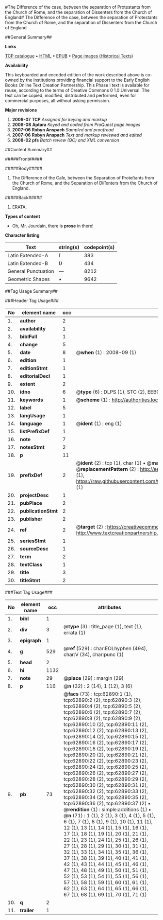 #The Difference of the case, between the separation of Protestants from the Church of Rome, and the separation of Dissenters from the Church of England#
The Difference of the case, between the separation of Protestants from the Church of Rome, and the separation of Dissenters from the Church of England

##General Summary##

**Links**

[TCP catalogue](http://www.ota.ox.ac.uk/tcp/)  • 
[HTML](http://tei.it.ox.ac.uk/tcp/Texts-HTML/free/A33/A33206.html)  • 
[EPUB](http://tei.it.ox.ac.uk/tcp/Texts-EPUB/free/A33/A33206.epub) • 
[Page images (Historical Texts)](https://data.historicaltexts.jisc.ac.uk/view?pubId=eebo-12538181e&pageId=eebo-12538181e-62890-1)

**Availability**

This keyboarded and encoded edition of the
	       work described above is co-owned by the institutions
	       providing financial support to the Early English Books
	       Online Text Creation Partnership. This Phase I text is
	       available for reuse, according to the terms of Creative
	       Commons 0 1.0 Universal. The text can be copied,
	       modified, distributed and performed, even for
	       commercial purposes, all without asking permission.

**Major revisions**

1. __2006-07__ __TCP__ *Assigned for keying and markup*
1. __2006-08__ __Aptara__ *Keyed and coded from ProQuest page images*
1. __2007-06__ __Robyn Anspach__ *Sampled and proofread*
1. __2007-06__ __Robyn Anspach__ *Text and markup reviewed and edited*
1. __2008-02__ __pfs__ *Batch review (QC) and XML conversion*

##Content Summary##

#####Front#####

#####Body#####

1. The Difference of the Caſe, between the Separation
of Proteſtants from the Church of
Rome, and the Separation of Diſſenters
from the Church of England.

#####Back#####

1. ERATA.

**Types of content**

  * Oh, Mr. Jourdain, there is **prose** in there!

**Character listing**


|Text|string(s)|codepoint(s)|
|---|---|---|
|Latin Extended-A|ſ|383|
|Latin Extended-B|Ʋ|434|
|General Punctuation|—|8212|
|Geometric Shapes|▪|9642|

##Tag Usage Summary##

###Header Tag Usage###

|No|element name|occ|attributes|
|---|---|---|---|
|1.|__author__|2||
|2.|__availability__|1||
|3.|__biblFull__|1||
|4.|__change__|5||
|5.|__date__|8| @__when__ (1) : 2008-09 (1)|
|6.|__edition__|1||
|7.|__editionStmt__|1||
|8.|__editorialDecl__|1||
|9.|__extent__|2||
|10.|__idno__|6| @__type__ (6) : DLPS (1), STC (2), EEBO-CITATION (1), OCLC (1), VID (1)|
|11.|__keywords__|1| @__scheme__ (1) : http://authorities.loc.gov/ (1)|
|12.|__label__|5||
|13.|__langUsage__|1||
|14.|__language__|1| @__ident__ (1) : eng (1)|
|15.|__listPrefixDef__|1||
|16.|__note__|7||
|17.|__notesStmt__|2||
|18.|__p__|11||
|19.|__prefixDef__|2| @__ident__ (2) : tcp (1), char (1)  •  @__matchPattern__ (2) : ([0-9\-]+):([0-9IVX]+) (1), (.+) (1)  •  @__replacementPattern__ (2) : http://eebo.chadwyck.com/downloadtiff?vid=$1&page=$2 (1), https://raw.githubusercontent.com/textcreationpartnership/Texts/master/tcpchars.xml#$1 (1)|
|20.|__projectDesc__|1||
|21.|__pubPlace__|2||
|22.|__publicationStmt__|2||
|23.|__publisher__|2||
|24.|__ref__|2| @__target__ (2) : https://creativecommons.org/publicdomain/zero/1.0/ (1), http://www.textcreationpartnership.org/docs/. (1)|
|25.|__seriesStmt__|1||
|26.|__sourceDesc__|1||
|27.|__term__|2||
|28.|__textClass__|1||
|29.|__title__|3||
|30.|__titleStmt__|2||


###Text Tag Usage###

|No|element name|occ|attributes|
|---|---|---|---|
|1.|__bibl__|1||
|2.|__div__|3| @__type__ (3) : title_page (1), text (1), errata (1)|
|3.|__epigraph__|1||
|4.|__g__|529| @__ref__ (529) : char:EOLhyphen (494), char:V (34), char:punc (1)|
|5.|__head__|2||
|6.|__hi__|1132||
|7.|__note__|29| @__place__ (29) : margin (29)|
|8.|__p__|116| @__n__ (32) : 2 (14), 1 (12), 3 (6)|
|9.|__pb__|73| @__facs__ (73) : tcp:62890:1 (1), tcp:62890:2 (2), tcp:62890:3 (2), tcp:62890:4 (2), tcp:62890:5 (2), tcp:62890:6 (2), tcp:62890:7 (2), tcp:62890:8 (2), tcp:62890:9 (2), tcp:62890:10 (2), tcp:62890:11 (2), tcp:62890:12 (2), tcp:62890:13 (2), tcp:62890:14 (2), tcp:62890:15 (2), tcp:62890:16 (2), tcp:62890:17 (2), tcp:62890:18 (2), tcp:62890:19 (2), tcp:62890:20 (2), tcp:62890:21 (2), tcp:62890:22 (2), tcp:62890:23 (2), tcp:62890:24 (2), tcp:62890:25 (2), tcp:62890:26 (2), tcp:62890:27 (2), tcp:62890:28 (2), tcp:62890:29 (2), tcp:62890:30 (2), tcp:62890:31 (2), tcp:62890:32 (2), tcp:62890:33 (2), tcp:62890:34 (2), tcp:62890:35 (2), tcp:62890:36 (2), tcp:62890:37 (2)  •  @__rendition__ (1) : simple:additions (1)  •  @__n__ (71) : 1 (1), 2 (1), 3 (1), 4 (1), 5 (1), 6 (1), 7 (1), 8 (1), 9 (1), 10 (1), 11 (1), 12 (1), 13 (1), 14 (1), 15 (1), 16 (1), 17 (1), 18 (1), 19 (1), 20 (1), 21 (1), 22 (1), 23 (1), 24 (1), 25 (1), 26 (1), 27 (1), 28 (1), 29 (1), 30 (1), 31 (1), 32 (1), 33 (1), 34 (1), 35 (1), 36 (1), 37 (1), 38 (1), 39 (1), 40 (1), 41 (1), 42 (1), 43 (1), 44 (1), 45 (1), 46 (1), 47 (1), 48 (1), 49 (1), 50 (1), 51 (1), 52 (1), 53 (1), 54 (1), 55 (1), 56 (1), 57 (1), 58 (1), 59 (1), 60 (1), 61 (1), 62 (1), 63 (1), 64 (1), 65 (1), 66 (1), 67 (1), 68 (1), 69 (1), 70 (1), 71 (1)|
|10.|__q__|2||
|11.|__trailer__|1||
